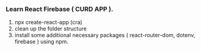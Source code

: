### Learn React Firebase ( CURD APP ).

1. npx create-react-app  (cra)
2. clean up the folder structure
3. install some additional necessary packages  ( react-router-dom, dotenv, firebase ) using npm.




